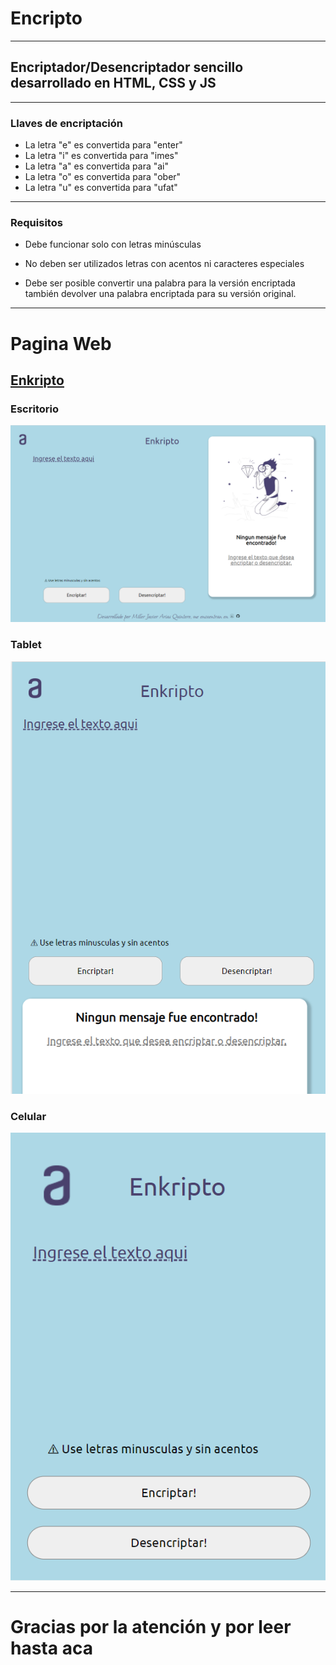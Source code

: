 # Encripto

***

## Encriptador/Desencriptador sencillo desarrollado en HTML, CSS y JS

***

### Llaves de encriptación

- La letra "e" es convertida para "enter"
- La letra "i" es convertida para "imes"
- La letra "a" es convertida para "ai"
- La letra "o" es convertida para "ober"
- La letra "u" es convertida para "ufat"

***

### Requisitos

- Debe funcionar solo con letras minúsculas

- No deben ser utilizados letras con acentos ni caracteres especiales

- Debe ser posible convertir una palabra para la versión encriptada también devolver una palabra encriptada para su versión original.

***

# Pagina Web

## [Enkripto](https://miller1999.github.io/Encripto/)

### Escritorio
![Escritorio](Imagenes/imagen_2023-01-22_101342125.png)
### Tablet
![Tablet](Imagenes/imagen_2023-01-22_101447560.png)
### Celular
![Celular](Imagenes/imagen_2023-01-22_101506758.png)
***
# Gracias por la atención y por leer hasta aca
